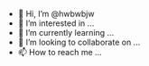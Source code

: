 - 👋 Hi, I’m @hwbwbjw
- 👀 I’m interested in ...
- 🌱 I’m currently learning ...
- 💞️ I’m looking to collaborate on ...
- 📫 How to reach me ...

<!---
hwbwbjw/hwbwbjw is a ✨ special ✨ repository because its `README.md` (this file) appears on your GitHub profile.
You can click the Preview link to take a look at your changes.
--->
